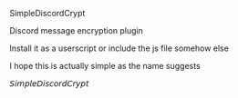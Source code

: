 SimpleDiscordCrypt

Discord message encryption plugin

Install it as a userscript or include the js file somehow else


I hope this is actually simple as the name suggests











𝘚𝘪𝘮𝘱𝘭𝘦𝘋𝘪𝘴𝘤𝘰𝘳𝘥𝘊𝘳𝘺𝘱𝘵